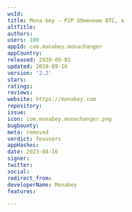 ```yaml
---
wsId: 
title: Mona-bey – Р2Р Обменник ВTС, к
altTitle: 
authors: 
users: 100
appId: com.monabey.monachanger
appCountry: 
released: 2020-09-01
updated: 2020-09-16
version: '2.2'
stars: 
ratings: 
reviews: 
website: https://monabey.com
repository: 
issue: 
icon: com.monabey.monachanger.png
bugbounty: 
meta: removed
verdict: fewusers
appHashes: 
date: 2023-08-16
signer: 
twitter: 
social: 
redirect_from: 
developerName: Monabey
features: 

---
```


